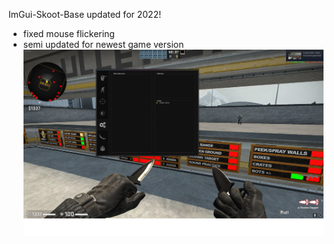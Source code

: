 ImGui-Skoot-Base updated for 2022!

- fixed mouse flickering
- semi updated for newest game version
![screenshot](https://github.com/slim420p/ImGui-Skoot-Base-update/blob/main/skootbase.png?raw=true)
